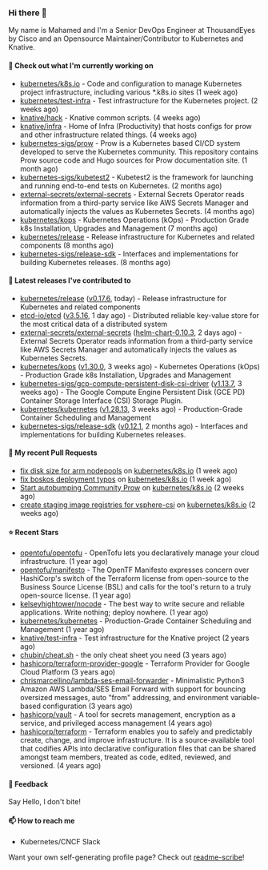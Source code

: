 ### Hi there 👋

My name is Mahamed and I'm a Senior DevOps Engineer at ThousandEyes by Cisco and an Opensource Maintainer/Contributor to Kubernetes and Knative.

#### 👷 Check out what I'm currently working on

- [kubernetes/k8s.io](https://github.com/kubernetes/k8s.io) - Code and configuration to manage Kubernetes project infrastructure, including various *.k8s.io sites (1 week ago)
- [kubernetes/test-infra](https://github.com/kubernetes/test-infra) - Test infrastructure for the Kubernetes project. (2 weeks ago)
- [knative/hack](https://github.com/knative/hack) - Knative common scripts. (4 weeks ago)
- [knative/infra](https://github.com/knative/infra) - Home of Infra (Productivity) that hosts configs for prow and other infrastructure related things. (4 weeks ago)
- [kubernetes-sigs/prow](https://github.com/kubernetes-sigs/prow) - Prow is a Kubernetes based CI/CD system developed to serve the Kubernetes community. This repository contains Prow source code and Hugo sources for Prow documentation site.  (1 month ago)
- [kubernetes-sigs/kubetest2](https://github.com/kubernetes-sigs/kubetest2) - Kubetest2 is the framework for launching and running end-to-end tests on Kubernetes. (2 months ago)
- [external-secrets/external-secrets](https://github.com/external-secrets/external-secrets) - External Secrets Operator reads information from a third-party service like AWS Secrets Manager and automatically injects the values as Kubernetes Secrets. (4 months ago)
- [kubernetes/kops](https://github.com/kubernetes/kops) - Kubernetes Operations (kOps) - Production Grade k8s Installation, Upgrades and Management (7 months ago)
- [kubernetes/release](https://github.com/kubernetes/release) - Release infrastructure for Kubernetes and related components (8 months ago)
- [kubernetes-sigs/release-sdk](https://github.com/kubernetes-sigs/release-sdk) - Interfaces and implementations for building Kubernetes releases. (8 months ago)

#### 🔭 Latest releases I've contributed to

- [kubernetes/release](https://github.com/kubernetes/release) ([v0.17.6](https://github.com/kubernetes/release/releases/tag/v0.17.6), today) - Release infrastructure for Kubernetes and related components
- [etcd-io/etcd](https://github.com/etcd-io/etcd) ([v3.5.16](https://github.com/etcd-io/etcd/releases/tag/v3.5.16), 1 day ago) - Distributed reliable key-value store for the most critical data of a distributed system
- [external-secrets/external-secrets](https://github.com/external-secrets/external-secrets) ([helm-chart-0.10.3](https://github.com/external-secrets/external-secrets/releases/tag/helm-chart-0.10.3), 2 days ago) - External Secrets Operator reads information from a third-party service like AWS Secrets Manager and automatically injects the values as Kubernetes Secrets.
- [kubernetes/kops](https://github.com/kubernetes/kops) ([v1.30.0](https://github.com/kubernetes/kops/releases/tag/v1.30.0), 3 weeks ago) - Kubernetes Operations (kOps) - Production Grade k8s Installation, Upgrades and Management
- [kubernetes-sigs/gcp-compute-persistent-disk-csi-driver](https://github.com/kubernetes-sigs/gcp-compute-persistent-disk-csi-driver) ([v1.13.7](https://github.com/kubernetes-sigs/gcp-compute-persistent-disk-csi-driver/releases/tag/v1.13.7), 3 weeks ago) - The Google Compute Engine Persistent Disk (GCE PD) Container Storage Interface (CSI) Storage Plugin.
- [kubernetes/kubernetes](https://github.com/kubernetes/kubernetes) ([v1.28.13](https://github.com/kubernetes/kubernetes/releases/tag/v1.28.13), 3 weeks ago) - Production-Grade Container Scheduling and Management
- [kubernetes-sigs/release-sdk](https://github.com/kubernetes-sigs/release-sdk) ([v0.12.1](https://github.com/kubernetes-sigs/release-sdk/releases/tag/v0.12.1), 2 months ago) - Interfaces and implementations for building Kubernetes releases.

#### 🔨 My recent Pull Requests

- [fix disk size for arm nodepools](https://github.com/kubernetes/k8s.io/pull/7241) on [kubernetes/k8s.io](https://github.com/kubernetes/k8s.io) (1 week ago)
- [fix boskos deployment typos](https://github.com/kubernetes/k8s.io/pull/7233) on [kubernetes/k8s.io](https://github.com/kubernetes/k8s.io) (1 week ago)
- [Start autobumping Community Prow](https://github.com/kubernetes/k8s.io/pull/7231) on [kubernetes/k8s.io](https://github.com/kubernetes/k8s.io) (2 weeks ago)
- [create staging image registries for vsphere-csi](https://github.com/kubernetes/k8s.io/pull/7230) on [kubernetes/k8s.io](https://github.com/kubernetes/k8s.io) (2 weeks ago)

#### ⭐ Recent Stars

- [opentofu/opentofu](https://github.com/opentofu/opentofu) - OpenTofu lets you declaratively manage your cloud infrastructure. (1 year ago)
- [opentofu/manifesto](https://github.com/opentofu/manifesto) - The OpenTF Manifesto expresses concern over HashiCorp&#39;s switch of the Terraform license from open-source to the Business Source License (BSL) and calls for the tool&#39;s return to a truly open-source license. (1 year ago)
- [kelseyhightower/nocode](https://github.com/kelseyhightower/nocode) - The best way to write secure and reliable applications. Write nothing; deploy nowhere. (1 year ago)
- [kubernetes/kubernetes](https://github.com/kubernetes/kubernetes) - Production-Grade Container Scheduling and Management (1 year ago)
- [knative/test-infra](https://github.com/knative/test-infra) - Test infrastructure for the Knative project (2 years ago)
- [chubin/cheat.sh](https://github.com/chubin/cheat.sh) - the only cheat sheet you need (3 years ago)
- [hashicorp/terraform-provider-google](https://github.com/hashicorp/terraform-provider-google) - Terraform Provider for Google Cloud Platform (3 years ago)
- [chrismarcellino/lambda-ses-email-forwarder](https://github.com/chrismarcellino/lambda-ses-email-forwarder) - Minimalistic Python3 Amazon AWS Lambda/SES Email Forward with support for bouncing oversized messages, auto &#34;from&#34; addressing, and environment variable-based configuration (3 years ago)
- [hashicorp/vault](https://github.com/hashicorp/vault) - A tool for secrets management, encryption as a service, and privileged access management (4 years ago)
- [hashicorp/terraform](https://github.com/hashicorp/terraform) - Terraform enables you to safely and predictably create, change, and improve infrastructure. It is a source-available tool that codifies APIs into declarative configuration files that can be shared amongst team members, treated as code, edited, reviewed, and versioned. (4 years ago)

#### 💬 Feedback

Say Hello, I don't bite!

#### 📫 How to reach me

- Kubernetes/CNCF Slack

Want your own self-generating profile page? Check out [readme-scribe](https://github.com/muesli/readme-scribe)!


